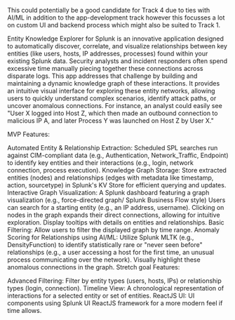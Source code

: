 This could potentially be a good candidate for Track 4 due to ties with AI/ML in addition to the app-development track however this focusses a lot on custom UI and backend process which might also be suited to Track 1.

Entity Knowledge Explorer for Splunk is an innovative application designed to automatically discover, correlate, and visualize relationships between key entities (like users, hosts, IP addresses, processes) found within your existing Splunk data. Security analysts and incident responders often spend excessive time manually piecing together these connections across disparate logs. This app addresses that challenge by building and maintaining a dynamic knowledge graph of these interactions. It provides an intuitive visual interface for exploring these entity networks, allowing users to quickly understand complex scenarios, identify attack paths, or uncover anomalous connections. For instance, an analyst could easily see "User X logged into Host Z, which then made an outbound connection to malicious IP A, and later Process Y was launched on Host Z by User X."

MVP Features:

Automated Entity & Relationship Extraction:
Scheduled SPL searches run against CIM-compliant data (e.g., Authentication, Network_Traffic, Endpoint) to identify key entities and their interactions (e.g., login, network connection, process execution).
Knowledge Graph Storage:
Store extracted entities (nodes) and relationships (edges with metadata like timestamp, action, sourcetype) in Splunk's KV Store for efficient querying and updates.
Interactive Graph Visualization:
A Splunk dashboard featuring a graph visualization (e.g., force-directed graph/ Splunk Business Flow style)
Users can search for a starting entity (e.g., an IP address, username).
Clicking on nodes in the graph expands their direct connections, allowing for intuitive exploration.
Display tooltips with details on entities and relationships.
Basic Filtering: Allow users to filter the displayed graph by time range.
Anomaly Scoring for Relationships using AI/ML:
Utilize Splunk MLTK (e.g., DensityFunction) to identify statistically rare or "never seen before" relationships (e.g., a user accessing a host for the first time, an unusual process communicating over the network).
Visually highlight these anomalous connections in the graph.
Stretch goal Features:

Advanced Filtering: Filter by entity types (users, hosts, IPs) or relationship types (login, connection).
Timeline View: A chronological representation of interactions for a selected entity or set of entities.
ReactJS UI: UI components using Splunk UI ReactJS framework for a more modern feel if time allows.